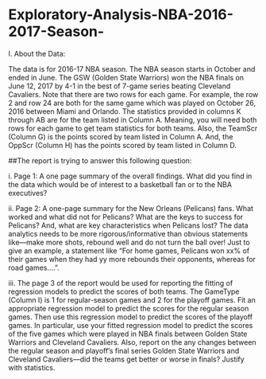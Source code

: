 # Exploratory-Analysis-NBA-2016-2017-Season-

I. About the Data:

The data is for 2016-17 NBA season. The NBA season starts in October and ended in June. The GSW (Golden State Warriors) won the NBA finals on June 12, 2017 by 4-1 in the best of 7-game series beating Cleveland Cavaliers. Note that there are two rows for each game. For example, the row 2 and row 24 are both for the same game which was played on October 26, 2016 between Miami and Orlando. The statistics provided in columns K through AB are for the team listed in Column A. Meaning, you will need both rows for each game to get team statistics for both teams. Also, the TeamScr (Column G) is the points scored by team listed in Column A. And, the OppScr (Column H) has the points scored by team listed in Column D.


##The report is trying to answer this following question:

i. Page 1: A one page summary of the overall findings. What did you find in the data which 	would be of interest to a basketball fan or to the NBA executives?

ii. Page 2: A one-page summary for the New Orleans (Pelicans) fans. What worked and what did 	not for Pelicans? What are the keys to success for Pelicans? And, what are key characteristics 	when Pelicans lost? The data analytics needs to be more rigorous/informative than obvious 	statements like—make more shots, rebound well and do not turn the ball over! Just to give an 	example, a statement like “For home games, Pelicans won xx% of their games when they had yy 	more rebounds 	their opponents, whereas for road games….”. 

iii. The page 3 of the report would be used for reporting the fitting of regression models to 	predict the scores of both teams. The GameType (Column I) is 1 for regular-season games and 2 	for the playoff games. Fit an appropriate regression model to predict the scores for the regular 	season games. Then use this regression model to predict the scores of the playoff games. In 	particular, use your fitted regression model to predict the scores of the five games which were 	played in NBA finals between Golden State Warriors and Cleveland Cavaliers. Also, report on the	any changes between the regular season and playoff’s final series Golden State Warriors and 	Cleveland Cavaliers—did the teams get better or worse in finals? Justify with statistics.
